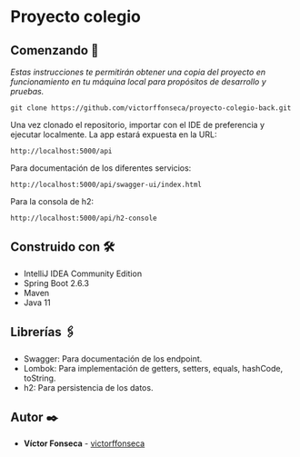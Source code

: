 # Proyecto colegio

## Comenzando 🚀

_Estas instrucciones te permitirán obtener una copia del proyecto en funcionamiento en tu máquina local para propósitos de desarrollo y pruebas._

```
git clone https://github.com/victorffonseca/proyecto-colegio-back.git
```

Una vez clonado el repositorio, importar con el IDE de preferencia y ejecutar localmente. La app estará expuesta en la URL:

```
http://localhost:5000/api
```

Para documentación de los diferentes servicios:

```
http://localhost:5000/api/swagger-ui/index.html
```

Para la consola de h2:

```
http://localhost:5000/api/h2-console
```

## Construido con 🛠️

* IntelliJ IDEA Community Edition
* Spring Boot 2.6.3
* Maven
* Java 11

## Librerías 🖇️

* Swagger: Para documentación de los endpoint.
* Lombok: Para implementación de getters, setters, equals, hashCode, toString.
* h2: Para persistencia de los datos.

## Autor ✒️
* **Víctor Fonseca** - [victorffonseca](https://github.com/victorffonseca)